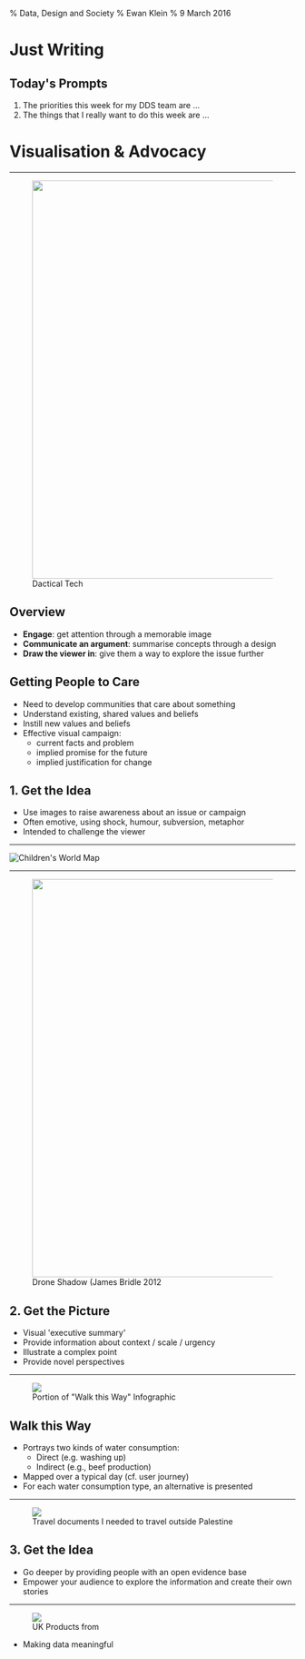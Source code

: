 % Data, Design and Society
% Ewan Klein
% 9  March 2016


# Just Writing

## Today's Prompts

1. The priorities this week for my DDS team are ...
2. The things that I really want to do this week are ...

# Visualisation &amp; Advocacy

---


<figure>
<img src="https://edinburghlivinglab.github.io/dds/images/vifa_cover.tiff" style="width: 700px;">
<figcaption>Dactical Tech <https://tacticaltech.org></figcaption>
</figure>

## Overview

* **Engage**: get attention through a memorable image
* **Communicate an argument**: summarise concepts through a design
* **Draw the viewer in**: give them a way to explore the issue further

## Getting People to Care

* Need to develop communities that care about something
* Understand existing, shared values and beliefs
* Instill new values and beliefs
* Effective visual campaign:
	* current facts and problem
	* implied promise for the future
	* implied justification for change



## 1. Get the Idea

* Use images to raise awareness about an issue or campaign
* Often emotive, using shock, humour, subversion, metaphor
* Intended to challenge the viewer

---


![Children's World Map](http://srsg.violenceagainstchildren.org/sites/default/files/maps/children_map/children_map_2014.jpg)

---

<figure>
<img src="https://farm9.staticflickr.com/8464/8075642816_8db62e0779_h.jpg" style="width: 700px;">
<figcaption>Drone Shadow (James Bridle 2012</figcaption>
</figure>
<!-- ![Drone Shadow (James Bridle 2012)](https://farm9.staticflickr.com/8464/8075642816_8db62e0779_h.jpg) -->



## 2. Get the Picture

* Visual 'executive summary'
* Provide information about context / scale / urgency
* Illustrate a complex point
* Provide novel perspectives

---

<figure>
<img src="https://edinburghlivinglab.github.io/dds/images/water_footprint.tiff">
<figcaption>Portion of "Walk this Way" Infographic</figcaption>
</figure>

## Walk this Way

* Portrays two kinds of water consumption:
	* Direct (e.g. washing up)
	* Indirect (e.g., beef production)
* Mapped over a typical day (cf. user journey)
* For each water consumption type, an alternative is presented


---

<figure>
<img src="http://arenaofspeculation.org/wp-content/uploads/2011/05/DocumentsThatINeeded.jpg">
<figcaption>Travel documents I needed to travel outside Palestine</figcaption>
</figure>

<!-- http://www.catalogtree.net/images/FlockinDiplomats_06.jpg?w=933
 -->

## 3. Get the Idea

* Go deeper by providing people with an open evidence base
* Empower your audience to explore the information and create their own stories

---

<figure>
<img src="https://edinburghlivinglab.github.io/dds/images/open_food_facts.tiff">
<figcaption>UK Products from <http://openfoodfacts.org> </figcaption>
</figure>


* Making data meaningful 




<!--

# Image Credits


* Children's Map: <http://srsg.violenceagainstchildren.org/page/children_world_map>
* Drone Shadow: <http://shorttermmemoryloss.com/portfolio/project/drone-shadows/>
* Water Footprint: <https://www.good.is/infographics/transparency-how-much-water-do-you-use>
* Palestine Travel Documents: <http://arenaofspeculation.org/2011/05/28/subjective-atlas-of-palestine/>
 -->